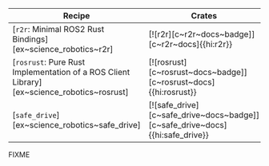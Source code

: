 | Recipe | Crates | Categories |
|---|---|---|
| [`r2r`: Minimal ROS2 Rust Bindings][ex~science_robotics~r2r] | [![r2r][c~r2r~docs~badge]][c~r2r~docs]{{hi:r2r}} | [![cat~science::robotics][cat~science::robotics~badge]][cat~science::robotics] |
| [`rosrust`: Pure Rust Implementation of a ROS Client Library][ex~science_robotics~rosrust] | [![rosrust][c~rosrust~docs~badge]][c~rosrust~docs]{{hi:rosrust}} | [![cat~science::robotics][cat~science::robotics~badge]][cat~science::robotics] |
| [`safe_drive`][ex~science_robotics~safe_drive] | [![safe_drive][c~safe_drive~docs~badge]][c~safe_drive~docs]{{hi:safe_drive}} | [![cat~science::robotics][cat~science::robotics~badge]][cat~science::robotics] |

<div class="hidden">
FIXME
</div>
